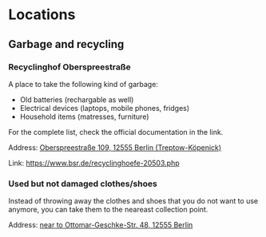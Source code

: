 # Locations

## Garbage and recycling

### Recyclinghof Oberspreestraße

A place to take the following kind of garbage:
- Old batteries (rechargable as well)
- Electrical devices (laptops, mobile phones, fridges)
- Household items (matresses, furniture)

For the complete list, check the official documentation in the link.

Address: [Oberspreestraße 109, 12555 Berlin (Treptow-Köpenick)](https://maps.app.goo.gl/WCnPVRG7KgMqrHJp8)

Link: https://www.bsr.de/recyclinghoefe-20503.php

### Used but not damaged clothes/shoes

Instead of throwing away the clothes and shoes that you do not want to use anymore, you can take them to the neareast collection point.

Address: [near to Ottomar-Geschke-Str. 48, 12555 Berlin](https://maps.app.goo.gl/AMJGdA2Wq7VySqAc6)
